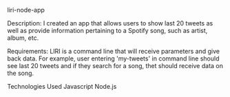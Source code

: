 liri-node-app

Description:
I created an app that allows users to show last 20 tweets as well as provide information pertaining to a Spotify song, such as artist, album, etc.

Requirements:
LIRI is a command line that will receive parameters and give back data. For example, user entering 'my-tweets' in command line should see last 20 tweets and if they search for a song, thet should receive data on the song.

Technologies Used
Javascript
Node.js

